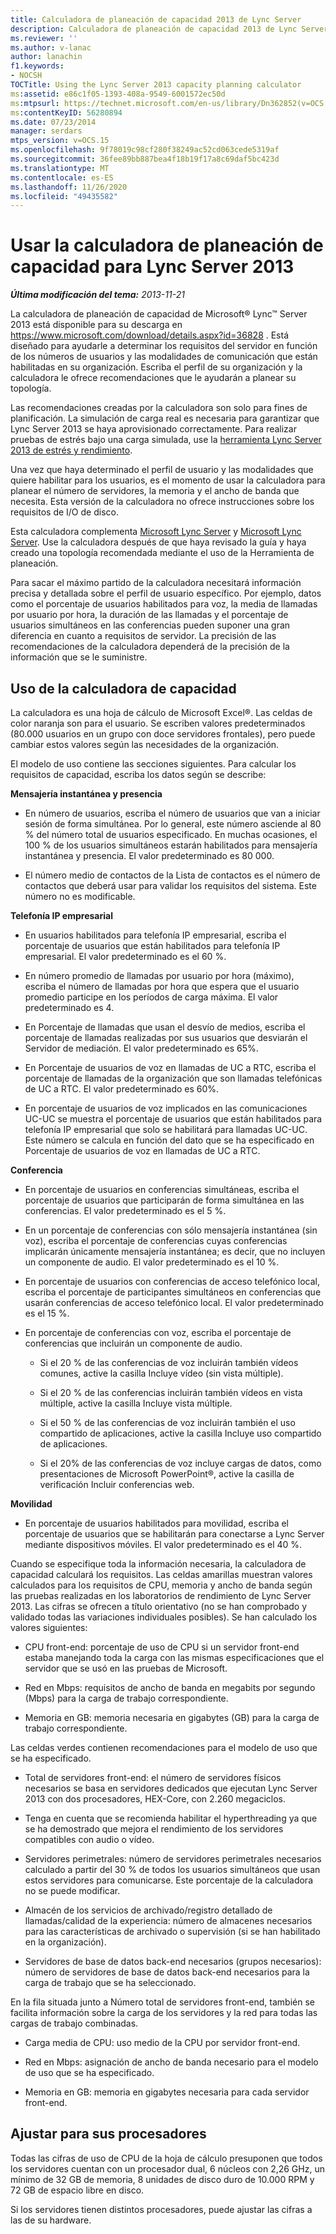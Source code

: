 ```yaml
---
title: Calculadora de planeación de capacidad 2013 de Lync Server
description: Calculadora de planeación de capacidad 2013 de Lync Server.
ms.reviewer: ''
ms.author: v-lanac
author: lanachin
f1.keywords:
- NOCSH
TOCTitle: Using the Lync Server 2013 capacity planning calculator
ms:assetid: e86c1f05-1393-408a-9549-6001572ec50d
ms:mtpsurl: https://technet.microsoft.com/en-us/library/Dn362852(v=OCS.15)
ms:contentKeyID: 56280894
ms.date: 07/23/2014
manager: serdars
mtps_version: v=OCS.15
ms.openlocfilehash: 9f78019c98cf280f38249ac52cd063cede5319af
ms.sourcegitcommit: 36fee89bb887bea4f18b19f17a8c69daf5bc423d
ms.translationtype: MT
ms.contentlocale: es-ES
ms.lasthandoff: 11/26/2020
ms.locfileid: "49435582"
---
```

# <a name="using-the-capacity-planning-calculator-for-lync-server-2013"></a>Usar la calculadora de planeación de capacidad para Lync Server 2013

<div data-xmlns="http://www.w3.org/1999/xhtml">

<div class="topic" data-xmlns="http://www.w3.org/1999/xhtml" data-msxsl="urn:schemas-microsoft-com:xslt" data-cs="https://msdn.microsoft.com/">

<div data-asp="https://msdn2.microsoft.com/asp">



</div>

<div id="mainSection">

<div id="mainBody">

<span> </span>

_**Última modificación del tema:** 2013-11-21_

La calculadora de planeación de capacidad de Microsoft® Lync™ Server 2013 está disponible para su descarga en <https://www.microsoft.com/download/details.aspx?id=36828> . Está diseñado para ayudarle a determinar los requisitos del servidor en función de los números de usuarios y las modalidades de comunicación que están habilitadas en su organización. Escriba el perfil de su organización y la calculadora le ofrece recomendaciones que le ayudarán a planear su topología.

Las recomendaciones creadas por la calculadora son solo para fines de planificación. La simulación de carga real es necesaria para garantizar que Lync Server 2013 se haya aprovisionado correctamente. Para realizar pruebas de estrés bajo una carga simulada, use la [herramienta Lync Server 2013 de estrés y rendimiento](https://go.microsoft.com/fwlink/?linkid=282724).

Una vez que haya determinado el perfil de usuario y las modalidades que quiere habilitar para los usuarios, es el momento de usar la calculadora para planear el número de servidores, la memoria y el ancho de banda que necesita. Esta versión de la calculadora no ofrece instrucciones sobre los requisitos de I/O de disco.

Esta calculadora complementa [Microsoft Lync Server](https://go.microsoft.com/fwlink/?linkid=282725) y [Microsoft Lync Server](lync-server-2013-planning.md). Use la calculadora después de que haya revisado la guía y haya creado una topología recomendada mediante el uso de la Herramienta de planeación.

Para sacar el máximo partido de la calculadora necesitará información precisa y detallada sobre el perfil de usuario específico. Por ejemplo, datos como el porcentaje de usuarios habilitados para voz, la media de llamadas por usuario por hora, la duración de las llamadas y el porcentaje de usuarios simultáneos en las conferencias pueden suponer una gran diferencia en cuanto a requisitos de servidor. La precisión de las recomendaciones de la calculadora dependerá de la precisión de la información que se le suministre.

<div>

## <a name="using-the-capacity-calculator"></a>Uso de la calculadora de capacidad

La calculadora es una hoja de cálculo de Microsoft Excel®. Las celdas de color naranja son para el usuario. Se escriben valores predeterminados (80.000 usuarios en un grupo con doce servidores frontales), pero puede cambiar estos valores según las necesidades de la organización.

El modelo de uso contiene las secciones siguientes. Para calcular los requisitos de capacidad, escriba los datos según se describe:

**Mensajería instantánea y presencia**

  - En número de usuarios, escriba el número de usuarios que van a iniciar sesión de forma simultánea. Por lo general, este número asciende al 80 % del número total de usuarios especificado. En muchas ocasiones, el 100 % de los usuarios simultáneos estarán habilitados para mensajería instantánea y presencia. El valor predeterminado es 80 000.

  - El número medio de contactos de la Lista de contactos es el número de contactos que deberá usar para validar los requisitos del sistema. Este número no es modificable.

**Telefonía IP empresarial**

  - En usuarios habilitados para telefonía IP empresarial, escriba el porcentaje de usuarios que están habilitados para telefonía IP empresarial. El valor predeterminado es el 60 %.

  - En número promedio de llamadas por usuario por hora (máximo), escriba el número de llamadas por hora que espera que el usuario promedio participe en los períodos de carga máxima. El valor predeterminado es 4.

  - En Porcentaje de llamadas que usan el desvío de medios, escriba el porcentaje de llamadas realizadas por sus usuarios que desviarán el Servidor de mediación. El valor predeterminado es 65%.

  - En Porcentaje de usuarios de voz en llamadas de UC a RTC, escriba el porcentaje de llamadas de la organización que son llamadas telefónicas de UC a RTC. El valor predeterminado es 60%.

  - En porcentaje de usuarios de voz implicados en las comunicaciones UC-UC se muestra el porcentaje de usuarios que están habilitados para telefonía IP empresarial que solo se habilitará para llamadas UC-UC. Este número se calcula en función del dato que se ha especificado en Porcentaje de usuarios de voz en llamadas de UC a RTC.

**Conferencia**

  - En porcentaje de usuarios en conferencias simultáneas, escriba el porcentaje de usuarios que participarán de forma simultánea en las conferencias. El valor predeterminado es el 5 %.

  - En un porcentaje de conferencias con sólo mensajería instantánea (sin voz), escriba el porcentaje de conferencias cuyas conferencias implicarán únicamente mensajería instantánea; es decir, que no incluyen un componente de audio. El valor predeterminado es el 10 %.

  - En porcentaje de usuarios con conferencias de acceso telefónico local, escriba el porcentaje de participantes simultáneos en conferencias que usarán conferencias de acceso telefónico local. El valor predeterminado es el 15 %.

  - En porcentaje de conferencias con voz, escriba el porcentaje de conferencias que incluirán un componente de audio.
    
      - Si el 20 % de las conferencias de voz incluirán también vídeos comunes, active la casilla Incluye vídeo (sin vista múltiple).
    
      - Si el 20 % de las conferencias incluirán también vídeos en vista múltiple, active la casilla Incluye vista múltiple.
    
      - Si el 50 % de las conferencias de voz incluirán también el uso compartido de aplicaciones, active la casilla Incluye uso compartido de aplicaciones.
    
      - Si el 20% de las conferencias de voz incluye cargas de datos, como presentaciones de Microsoft PowerPoint®, active la casilla de verificación Incluir conferencias web.

**Movilidad**

  - En porcentaje de usuarios habilitados para movilidad, escriba el porcentaje de usuarios que se habilitarán para conectarse a Lync Server mediante dispositivos móviles. El valor predeterminado es el 40 %.

Cuando se especifique toda la información necesaria, la calculadora de capacidad calculará los requisitos. Las celdas amarillas muestran valores calculados para los requisitos de CPU, memoria y ancho de banda según las pruebas realizadas en los laboratorios de rendimiento de Lync Server 2013. Las cifras se ofrecen a título orientativo (no se han comprobado y validado todas las variaciones individuales posibles). Se han calculado los valores siguientes:

  - CPU front-end: porcentaje de uso de CPU si un servidor front-end estaba manejando toda la carga con las mismas especificaciones que el servidor que se usó en las pruebas de Microsoft.

  - Red en Mbps: requisitos de ancho de banda en megabits por segundo (Mbps) para la carga de trabajo correspondiente.

  - Memoria en GB: memoria necesaria en gigabytes (GB) para la carga de trabajo correspondiente.

Las celdas verdes contienen recomendaciones para el modelo de uso que se ha especificado.

  - Total de servidores front-end: el número de servidores físicos necesarios se basa en servidores dedicados que ejecutan Lync Server 2013 con dos procesadores, HEX-Core, con 2.260 megaciclos.

  - Tenga en cuenta que se recomienda habilitar el hyperthreading ya que se ha demostrado que mejora el rendimiento de los servidores compatibles con audio o vídeo.

  - Servidores perimetrales: número de servidores perimetrales necesarios calculado a partir del 30 % de todos los usuarios simultáneos que usan estos servidores para comunicarse. Este porcentaje de la calculadora no se puede modificar.

  - Almacén de los servicios de archivado/registro detallado de llamadas/calidad de la experiencia: número de almacenes necesarios para las características de archivado o supervisión (si se han habilitado en la organización).

  - Servidores de base de datos back-end necesarios (grupos necesarios): número de servidores de base de datos back-end necesarios para la carga de trabajo que se ha seleccionado.

En la fila situada junto a Número total de servidores front-end, también se facilita información sobre la carga de los servidores y la red para todas las cargas de trabajo combinadas.

  - Carga media de CPU: uso medio de la CPU por servidor front-end.

  - Red en Mbps: asignación de ancho de banda necesario para el modelo de uso que se ha especificado.

  - Memoria en GB: memoria en gigabytes necesaria para cada servidor front-end.

</div>

<div>

## <a name="adjusting-for-your-processors"></a>Ajustar para sus procesadores

Todas las cifras de uso de CPU de la hoja de cálculo presuponen que todos los servidores cuentan con un procesador dual, 6 núcleos con 2,26 GHz, un mínimo de 32 GB de memoria, 8 unidades de disco duro de 10.000 RPM y 72 GB de espacio libre en disco.

Si los servidores tienen distintos procesadores, puede ajustar las cifras a las de su hardware.

</div>

</div>

<span> </span>

</div>

</div>

</div>

